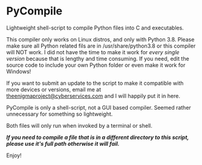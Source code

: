 # PyCompile
Lightweight shell-script to compile Python files into C and executables.

This compiler only works on Linux distros, and only with Python 3.8. Please make sure all Python related fils are in /usr/share/python3.8 or this compiler will NOT work. I did not have the time to make it work for *every single version* because that is lengthy and time consuming. If you need, edit the source code to include your own Python folder or even make it work for Windows!

If you want to submit an update to the script to make it compatible with more devices or versions, email me at theenigmaproject@cyberservices.com and I will happily put it in here.

PyCompile is only a shell-script, not a GUI based compiler. Seemed rather unnecessary for something so lightweight.

Both files will only run when invoked by a terminal or shell.

***If you need to compile a file that is in a different directory to this script, please use it's full path otherwise it will fail.***

Enjoy!

